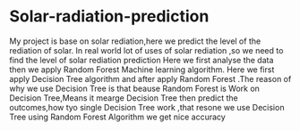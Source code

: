 # Solar-radiation-prediction
My project is base on solar rediation,here we predict  the level of the rediation of solar.
In real world lot of uses of solar rediation ,so we need to find the level of solar rediation prediction
Here we first analyse the data then we apply Random Forest Machine learning algorithm.
Here we first apply Decision Tree algorithm and after apply Random Forest .The reason of why we use Decision Tree is that beause Random Forest is Work on Decision Tree,Means it mearge Decision Tree then predict the outcomes,how tyo single Decision Tree work ,that resone we use Decision Tree
using Random Forest Algorithm we get nice accuracy
